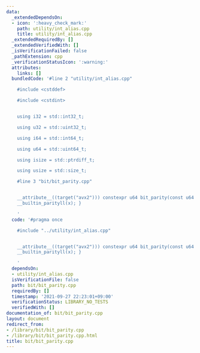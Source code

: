 ```yaml
---
data:
  _extendedDependsOn:
  - icon: ':heavy_check_mark:'
    path: utility/int_alias.cpp
    title: utility/int_alias.cpp
  _extendedRequiredBy: []
  _extendedVerifiedWith: []
  _isVerificationFailed: false
  _pathExtension: cpp
  _verificationStatusIcon: ':warning:'
  attributes:
    links: []
  bundledCode: '#line 2 "utility/int_alias.cpp"

    #include <cstddef>

    #include <cstdint>


    using i32 = std::int32_t;

    using u32 = std::uint32_t;

    using i64 = std::int64_t;

    using u64 = std::uint64_t;

    using isize = std::ptrdiff_t;

    using usize = std::size_t;

    #line 3 "bit/bit_parity.cpp"


    __attribute__((target("avx2"))) constexpr u64 bit_parity(const u64 x) { return
    __builtin_parityll(x); }

    '
  code: '#pragma once

    #include "../utility/int_alias.cpp"


    __attribute__((target("avx2"))) constexpr u64 bit_parity(const u64 x) { return
    __builtin_parityll(x); }

    '
  dependsOn:
  - utility/int_alias.cpp
  isVerificationFile: false
  path: bit/bit_parity.cpp
  requiredBy: []
  timestamp: '2021-09-27 22:23:01+09:00'
  verificationStatus: LIBRARY_NO_TESTS
  verifiedWith: []
documentation_of: bit/bit_parity.cpp
layout: document
redirect_from:
- /library/bit/bit_parity.cpp
- /library/bit/bit_parity.cpp.html
title: bit/bit_parity.cpp
---
```


